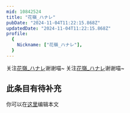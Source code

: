 ```yaml
---
mid: 10842524
title: "花嶺_ハナレ"
pubDate: "2024-11-04T11:22:15.868Z"
updatedDate: "2024-11-04T11:22:15.868Z"
profile:
  {
    Nickname: ["花嶺_ハナレ"],
  }
---
```


关注[花嶺_ハナレ](https://space.bilibili.com/10842524)谢谢喵~ 关注[花嶺_ハナレ](https://space.bilibili.com/10842524)谢谢喵~

## 此条目有待补充
你可以在[这里](https://github.com/Yuhanawa/VTuber.ICU-Content/edit/master/v/花嶺_ハナレ/index.md)编辑本文
